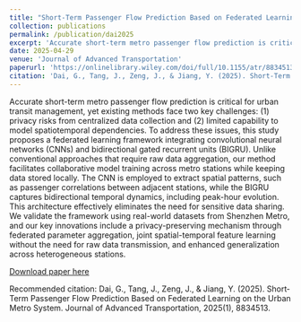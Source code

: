 ```yaml
---
title: "Short-Term Passenger Flow Prediction Based on Federated Learning on the Urban Metro System"
collection: publications
permalink: /publication/dai2025
excerpt: 'Accurate short-term metro passenger flow prediction is critical for urban transit management, yet existing methods face two key challenges: (1) privacy risks from centralized data collection and (2) limited capability to model spatiotemporal dependencies. To address these issues, this study proposes a federated learning framework integrating convolutional neural networks (CNNs) and bidirectional gated recurrent units (BIGRU). Unlike conventional approaches that require raw data aggregation, our method facilitates collaborative model training across metro stations while keeping data stored locally. The CNN is employed to extract spatial patterns, such as passenger correlations between adjacent stations, while the BIGRU captures bidirectional temporal dynamics, including peak-hour evolution. This architecture effectively eliminates the need for sensitive data sharing. We validate the framework using real-world datasets from Shenzhen Metro, and our key innovations include a privacy-preserving mechanism through federated parameter aggregation, joint spatial-temporal feature learning without the need for raw data transmission, and enhanced generalization across heterogeneous stations.'
date: 2025-04-29
venue: 'Journal of Advanced Transportation'
paperurl: 'https://onlinelibrary.wiley.com/doi/full/10.1155/atr/8834513'
citation: 'Dai, G., Tang, J., Zeng, J., & Jiang, Y. (2025). Short‐Term Passenger Flow Prediction Based on Federated Learning on the Urban Metro System. Journal of Advanced Transportation, 2025(1), 8834513.'
---
```

Accurate short-term metro passenger flow prediction is critical for urban transit management, yet existing methods face two key challenges: (1) privacy risks from centralized data collection and (2) limited capability to model spatiotemporal dependencies. To address these issues, this study proposes a federated learning framework integrating convolutional neural networks (CNNs) and bidirectional gated recurrent units (BIGRU). Unlike conventional approaches that require raw data aggregation, our method facilitates collaborative model training across metro stations while keeping data stored locally. The CNN is employed to extract spatial patterns, such as passenger correlations between adjacent stations, while the BIGRU captures bidirectional temporal dynamics, including peak-hour evolution. This architecture effectively eliminates the need for sensitive data sharing. We validate the framework using real-world datasets from Shenzhen Metro, and our key innovations include a privacy-preserving mechanism through federated parameter aggregation, joint spatial-temporal feature learning without the need for raw data transmission, and enhanced generalization across heterogeneous stations.

[Download paper here](https://onlinelibrary.wiley.com/doi/full/10.1155/atr/8834513)

Recommended citation: Dai, G., Tang, J., Zeng, J., & Jiang, Y. (2025). Short‐Term Passenger Flow Prediction Based on Federated Learning on the Urban Metro System. Journal of Advanced Transportation, 2025(1), 8834513.
